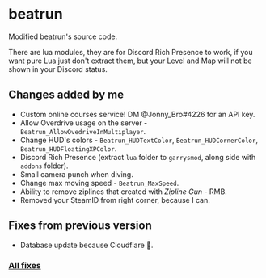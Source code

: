 # beatrun
Modified beatrun's source code.<br>

There are lua modules, they are for Discord Rich Presence to work, if you want pure Lua just don't extract them, but your Level and Map will not be shown in your Discord status.

## Changes added by me
* Custom online courses service! DM @Jonny_Bro#4226 for an API key.
* Allow Overdrive usage on the server - `Beatrun_AllowOvedriveInMultiplayer`.
* Change HUD's colors - `Beatrun_HUDTextColor`, `Beatrun_HUDCornerColor`, `Beatrun_HUDFloatingXPColor`.
* Discord Rich Presence (extract `lua` folder to `garrysmod`, along side with `addons` folder).
* Small camera punch when diving.
* Change max moving speed - `Beatrun_MaxSpeed`.
* Ability to remove ziplines that created with *Zipline Gun* - RMB.
* Removed your SteamID from right corner, because I can.

## Fixes from previous version
* Database update because Cloudflare 🤡.

### [All fixes](https://github.com/JonnyBro/beatrun/blob/master/FIXES.md)
